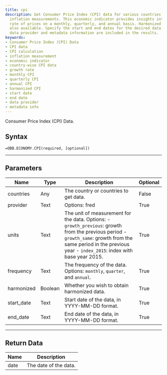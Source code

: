 ```yaml
---
title: cpi
description: Get Consumer Price Index (CPI) data for various countries and calculate
  inflation measurements. This economic indicator provides insights into the growth
  rate of prices on a monthly, quarterly, and annual basis. Harmonized CPI data is
  also available. Specify the start and end dates for the desired data range. The
  data provider and metadata information are included in the results.
keywords: 
- Consumer Price Index (CPI) Data
- CPI data
- CPI calculation
- inflation measurement
- economic indicator
- country-wise CPI data
- growth rate
- monthly CPI
- quarterly CPI
- annual CPI
- harmonized CPI
- start date
- end date
- data provider
- metadata info
---
```


<!-- markdownlint-disable MD041 -->

Consumer Price Index (CPI) Data.

## Syntax

```excel wordwrap
=OBB.ECONOMY.CPI(required, [optional])
```

---

## Parameters

| Name | Type | Description | Optional |
| ---- | ---- | ----------- | -------- |
| countries | Any | The country or countries to get data. | False |
| provider | Text | Options: fred | True |
| units | Text | The unit of measurement for the data. Options: - `growth_previous`: growth from the previous period - `growth_same`: growth from the same period in the previous year - `index_2015`: index with base year 2015. | True |
| frequency | Text | The frequency of the data. Options: `monthly`, `quarter`, and `annual`. | True |
| harmonized | Boolean | Whether you wish to obtain harmonized data. | True |
| start_date | Text | Start date of the data, in YYYY-MM-DD format. | True |
| end_date | Text | End date of the data, in YYYY-MM-DD format. | True |

---

## Return Data

| Name | Description |
| ---- | ----------- |
| date | The date of the data.  |
